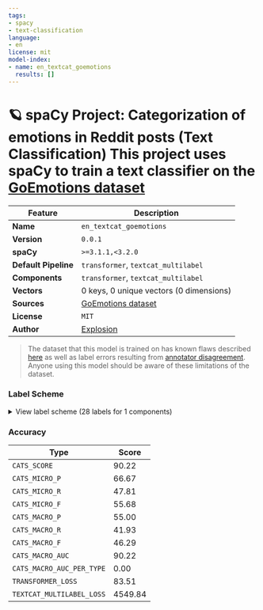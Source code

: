 ```yaml
---
tags:
- spacy
- text-classification
language:
- en
license: mit
model-index:
- name: en_textcat_goemotions
  results: []
---
```

# 🪐 spaCy Project: Categorization of emotions in Reddit posts (Text Classification) This project uses spaCy to train a text classifier on the [GoEmotions dataset](https://github.com/google-research/google-research/tree/master/goemotions)

| Feature | Description |
| --- | --- |
| **Name** | `en_textcat_goemotions` |
| **Version** | `0.0.1` |
| **spaCy** | `>=3.1.1,<3.2.0` |
| **Default Pipeline** | `transformer`, `textcat_multilabel` |
| **Components** | `transformer`, `textcat_multilabel` |
| **Vectors** | 0 keys, 0 unique vectors (0 dimensions) |
| **Sources** | [GoEmotions dataset](https://github.com/google-research/google-research/tree/master/goemotions) |
| **License** | `MIT` |
| **Author** | [Explosion](explosion.ai) |


> The dataset that this model is trained on has known flaws described [here](https://github.com/google-research/google-research/tree/master/goemotions#disclaimer) as well as label errors resulting from [annotator disagreement](https://www.youtube.com/watch?v=khZ5-AN-n2Y). Anyone using this model should be aware of these limitations of the dataset.

### Label Scheme

<details>

<summary>View label scheme (28 labels for 1 components)</summary>

| Component | Labels |
| --- | --- |
| **`textcat_multilabel`** | `admiration`, `amusement`, `anger`, `annoyance`, `approval`, `caring`, `confusion`, `curiosity`, `desire`, `disappointment`, `disapproval`, `disgust`, `embarrassment`, `excitement`, `fear`, `gratitude`, `grief`, `joy`, `love`, `nervousness`, `optimism`, `pride`, `realization`, `relief`, `remorse`, `sadness`, `surprise`, `neutral` |

</details>

### Accuracy

| Type | Score |
| --- | --- |
| `CATS_SCORE` | 90.22 |
| `CATS_MICRO_P` | 66.67 |
| `CATS_MICRO_R` | 47.81 |
| `CATS_MICRO_F` | 55.68 |
| `CATS_MACRO_P` | 55.00 |
| `CATS_MACRO_R` | 41.93 |
| `CATS_MACRO_F` | 46.29 |
| `CATS_MACRO_AUC` | 90.22 |
| `CATS_MACRO_AUC_PER_TYPE` | 0.00 |
| `TRANSFORMER_LOSS` | 83.51 |
| `TEXTCAT_MULTILABEL_LOSS` | 4549.84 |
